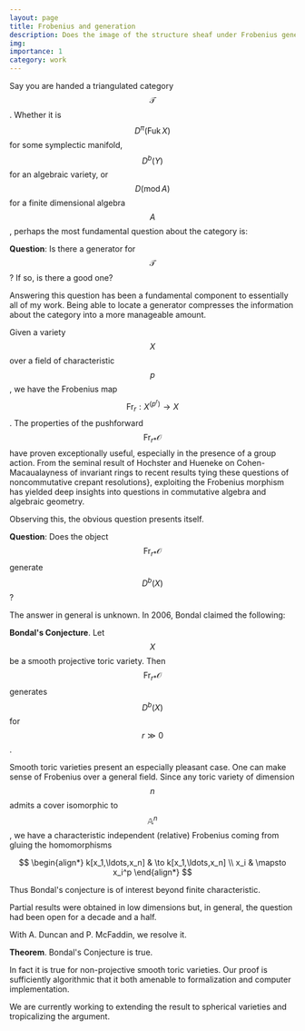```yaml
---
layout: page
title: Frobenius and generation
description: Does the image of the structure sheaf under Frobenius generate the derived category
img: 
importance: 1
category: work
---
```


Say you are handed a triangulated category $$\mathcal T$$. Whether it is $$D^\pi(\operatorname{Fuk} X)$$ for some symplectic manifold, $$D^b(Y)$$ for an 
algebraic variety, or $$D(\operatorname{mod} A)$$ for a finite dimensional algebra $$A$$, perhaps the most fundamental question about the 
category is:

**Question**: Is there a generator for $$\mathcal T$$? If so, is there a good one?

Answering this question has been a fundamental component to essentially all of my work. Being able to locate a generator compresses the 
information about the category into a more manageable amount. 

Given a variety $$X$$ over a field of characteristic $$p$$, we have the Frobenius map $$\operatorname{Fr}_r : X^{(p^r)} \to X$$. The properties of the 
pushforward $$\operatorname{Fr}_{r\ast} \mathcal O$$ have proven exceptionally useful, especially in the presence of a group action. From the seminal result of 
Hochster and Hueneke on Cohen-Macaualayness of invariant rings to recent results tying these questions of noncommutative crepant 
resolutions}, exploiting the Frobenius morphism has yielded deep insights into questions in commutative algebra and algebraic 
geometry.

Observing this, the obvious question presents itself. 

**Question**: Does the object $$\operatorname{Fr}_{r\ast} \mathcal O$$ generate $$D^b(X)$$?

The answer in general is unknown. In 2006, Bondal claimed the following:

**Bondal's Conjecture**. Let $$X$$ be a smooth projective toric variety. Then $$\operatorname{Fr}_{r\ast} \mathcal O$$ generates $$D^b(X)$$ for $$r \gg 0$$.

Smooth toric varieties present an especially pleasant case. One can make sense of Frobenius over a 
general field. Since any toric variety of dimension $$n$$ admits a cover isomorphic to $$\mathbb{A}^n$$, 
we have a characteristic independent (relative) Frobenius coming from gluing the homomorphisms 

$$
\begin{align*}
  k[x_1,\ldots,x_n] & \to k[x_1,\ldots,x_n] \\
  x_i & \mapsto x_i^p
\end{align*}
$$

Thus Bondal's conjecture is of interest beyond finite characteristic. 

Partial results were obtained in low dimensions
but, in general, the question had been open for a decade and a half. 

With A. Duncan and P. McFaddin, we resolve it. 

**Theorem**. Bondal's Conjecture is true. 

In fact it is true for non-projective smooth toric varieties. Our proof is sufficiently 
algorithmic that it both amenable to formalization and computer implementation.

We are currently working to extending the result to spherical varieties and tropicalizing the argument. 
